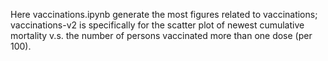 Here vaccinations.ipynb generate the most figures related to vaccinations; vaccinations-v2 is specifically for the scatter plot of newest cumulative mortality v.s. the number of persons vaccinated more than one dose (per 100).